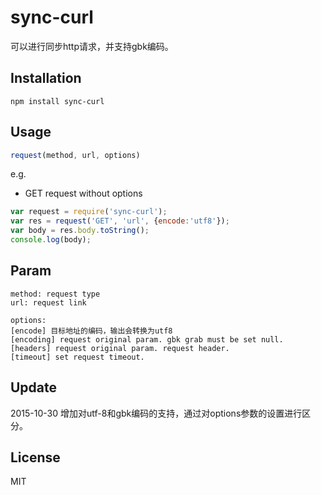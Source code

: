 # sync-curl

可以进行同步http请求，并支持gbk编码。

## Installation

    npm install sync-curl

## Usage

```js
request(method, url, options)
```

e.g.

- GET request without options

```js
var request = require('sync-curl');
var res = request('GET', 'url', {encode:'utf8'});
var body = res.body.toString();
console.log(body);
```

## Param
```
method: request type
url: request link

options:
[encode] 目标地址的编码，输出会转换为utf8
[encoding] request original param. gbk grab must be set null.
[headers] request original param. request header.
[timeout] set request timeout.
```

## Update
2015-10-30
增加对utf-8和gbk编码的支持，通过对options参数的设置进行区分。

## License

  MIT
